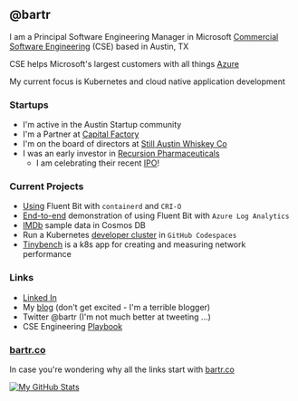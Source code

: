 ## @bartr

I am a Principal Software Engineering Manager in Microsoft [Commercial Software Engineering](https://bartr.co/cse) (CSE) based in Austin, TX

CSE helps Microsoft's largest customers with all things [Azure](https://bartr.co/azure)

My current focus is Kubernetes and cloud native application development

### Startups

- I'm active in the Austin Startup community
- I'm a Partner at [Capital Factory](https://bartr.co/cf)
- I'm on the board of directors at [Still Austin Whiskey Co](https://bartr.co/still)
- I was an early investor in [Recursion Pharmaceuticals](https://bartr.co/rxrx)
  - I am celebrating their recent [IPO](https://bartr.co/rxrx-ipo)!

### Current Projects

- [Using](https://bartr.co/blog/fb-cri) Fluent Bit with `containerd` and `CRI-O`
- [End-to-end](https://bartr.co/blog/fbla) demonstration of using Fluent Bit with `Azure Log Analytics`
- [IMDb](https://bartr.co/blog/imdb) sample data in Cosmos DB
- Run a Kubernetes [developer cluster](https://bartr.co/akdc-kind) in `GitHub Codespaces`
- [Tinybench](https://bartr.co/tinybench) is a k8s app for creating and measuring network performance

### Links

- [Linked In](https://bartr.co/linkedin)
- My [blog](https://bartr.co/blog) (don't get excited - I'm a terrible blogger)
- Twitter @bartr (I'm not much better at tweeting ...)
- CSE Engineering [Playbook](https://bartr.co/playbook)

### [bartr.co](https://bartr.co)

In case you're wondering why all the links start with [bartr.co](https://bartr.co/blog/tech)

[![My GitHub Stats](https://github-readme-stats.vercel.app/api?username=bartr)](https://github.com/bartr/bartr)

<!--
**bartr/bartr** is a ✨ _special_ ✨ repository because its `README.md` (this file) appears on your GitHub profile.

Here are some ideas to get you started:

- 🔭 I’m currently working on ...
- 🌱 I’m currently learning ...
- 👯 I’m looking to collaborate on ...
- 🤔 I’m looking for help with ...
- 💬 Ask me about ...
- 📫 How to reach me: ...
- 😄 Pronouns: ...
- ⚡ Fun fact: ...
-->

